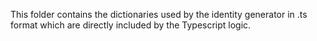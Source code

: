 This folder contains the dictionaries used by the identity generator in .ts format which are directly included by the Typescript logic.